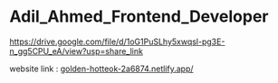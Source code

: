 # Adil_Ahmed_Frontend_Developer
https://drive.google.com/file/d/1oG1PuSLhy5xwqsl-pg3E-n_gg5CPU_eA/view?usp=share_link

website link : <a href="golden-hotteok-2a6874.netlify.app/" target="blank">golden-hotteok-2a6874.netlify.app/</a>

